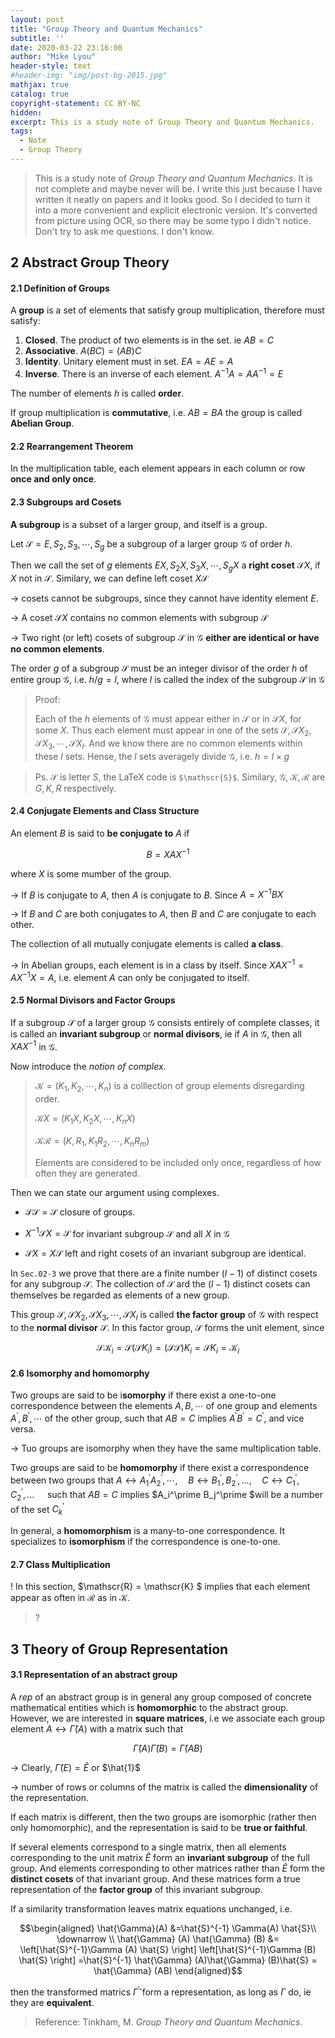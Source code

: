 ```yaml
---
layout: post
title: "Group Theory and Quantum Mechanics"
subtitle: ''
date: 2020-03-22 23:16:00
author: "Mike Lyou"
header-style: text
#header-img: "img/post-bg-2015.jpg"
mathjax: true
catalog: true
copyright-statement: CC BY-NC
hidden:
excerpt: This is a study note of Group Theory and Quantum Mechanics.
tags:
  - Note
  - Group Theory
---
```


<!-- more -->


> This is a study note of _Group Theory and Quantum Mechanics_.
>It is not complete and maybe never will be. I write this just because I have written it neatly on papers and it looks good. So I decided to turn it into a more convenient and explicit electronic version. It's converted from picture using OCR, so there may be some typo I didn't notice.
>Don't try to ask me questions. I don't know.


## 2 Abstract Group Theory

#### 2.1 Definition of Groups

A **group** is a set of elements that satisfy group multiplication, therefore must satisfy:

1. **Closed**. The product of two elements is in the set. ie $A B=C$
2. **Associative**. $A(B C)=(A B) C$
3. **Identity**. Unitary element must in set. $E A=A E=A$
4. **Inverse**. There is an inverse of each element. $A^{-1} A=A A^{-1}=E$

The number of elements $h$ is called **order**.

If group multiplication is **commutative**, i.e. $A B=B A$ the group is called  **Abelian Group**.

#### 2.2 Rearrangement Theorem

In the multiplication table, each element appears in each column or row **once and only once**.

#### 2.3 Subgroups ard Cosets

**A subgroup** is a subset of a larger group, and itself is a group.

Let $\mathscr{S}=E, S_2, S_3, \cdots, S_{g}$ be a subgroup of a larger group $\mathscr{G}$ of order $h$.

Then we call the set of $g$ elements $EX, S_2X, S_3X, \cdots, S_{g}X$ a **right coset** $\mathscr{S}X$, if $X$ not in $\mathscr{S}$. Similary, we can define left coset $X \mathscr{S}$

$\rightarrow$ cosets cannot be subgroups, since they cannot have identity element $E$.

$\rightarrow$ A coset $\mathscr{S}X$ contains no common elements with subgroup $\mathscr{S}$

$\rightarrow$ Two right (or left) cosets of subgroup $\mathscr{S}$ in $\mathscr{G}$ **either are identical or have no common elements**.

 The order $g$ of a subgroup $\mathscr{S}$ must be an integer divisor of the order $h$ of entire group $\mathscr{G}$, i.e. $h/g=l,$ where $l$ is called the index of the subgroup  $\mathscr{S}$ in $\mathscr{G}$

>Proof:
>
>Each of the $h$ elements of $\mathscr{G}$ must appear either in $\mathscr{S}$ or in  $\mathscr{S}X$, for some $X$. Thus each element must appear in one of the sets $\mathscr{S},\mathscr{S}X_2,\mathscr{S}X_3,\cdots, \mathscr{S}X_l$. And we know there are no common elements within these $l$ sets. Hense, the $l$ sets averagely divide $\mathscr{G}$, i.e. $h=l \times g$

>Ps. $\mathscr{S}$ is letter $S$, the LaTeX code is `$\mathscr{S}$`. Similary, $\mathscr{G},\mathscr{K},\mathscr{R}$ are $G,K,R$ respectively.

#### 2.4 Conjugate Elements and Class Structure

An element $B$ is said to **be conjugate to** $A$ if

$$B=XAX^{-1}$$

where $X$ is some mumber of the group.

$\rightarrow$ If $B$ is conjugate to $A$, then $A$ is conjugate to $B$. Since $A=X^{-1} B X$

$\rightarrow$ If $B$ and $C$ are both conjugates to $A$, then $B$ and $C$ are conjugate to each other.

The collection of all mutually conjugate elements is called **a class**.

$\rightarrow$ In Abelian groups, each element is in a class by itself. Since $X A X^{-1}=A X^{-1} X=A$, i.e. element $A$ can only be conjugated to itself.

#### 2.5 Normal Divisors and Factor Groups

If a subgroup $\mathscr{S}$ of a larger group $\mathscr{G}$ consists entirely of complete classes, it is called an **invariant subgroup** or **normal divisors**, ie if $A$ in $\mathscr{G}$, then all $X A X^{-1}$ in $\mathscr{G}$.

Now introduce the _notion of complex_.

>$\mathscr{K}=\left(K_{1}, K_{2}, \cdots, K_{n}\right)$ is a colllection of group elements disregarding order.
>
>$\mathscr{K} X=\left(K_1 X, K_2 X, \cdots, K_{n} X\right)$
>
>$\mathscr{K}\mathscr{R}=\left(K, R_{1}, K_{1} R_{2},\cdots, K_{n} R_{m}\right)$
>
>Elements are considered to be included only once, regardless of how often they are generated.

Then we can state our argument using complexes.

- $\mathscr{S}\mathscr{S}=\mathscr{S}$ closure of groups.

- $X^{-1}\mathscr{S}X=\mathscr{S}$  for invariant subgroup $\mathscr{S}$ and all $X$ in $\mathscr{G}$

- $\mathscr{S}X=X\mathscr{S}$ left and right cosets of an invariant subgroup are identical.

In `Sec.02-3` we prove that there are a finite number $(l-1)$ of distinct cosets for any subgroup $\mathscr{S}$. The collection of $\mathscr{S}$ ard the $(l-1)$ distinct cosets can themselves be regarded as elements of a new group.

This group $\mathscr{S},\mathscr{S}X_2,\mathscr{S}X_3,\cdots, \mathscr{S}X_l$ is called **the factor group** of $\mathscr{G}$ with respect to the **normal divisor** $\mathscr{S}$. In this factor group, $\mathscr{S}$ forms the unit element, since

$$\mathscr{S}\mathscr{K}_i = \mathscr{S} (\mathscr{S} {K}_i) = (\mathscr{S}\mathscr{S}) {K}_i = \mathscr{S} K_i =\mathscr{K}_i$$

#### 2.6 Isomorphy and homomorphy

Two groups are said to be i**somorphy** if there exist a one-to-one correspondence between the elements $A, B,\cdots$ of one group and elements $A^{\prime}, B^{\prime},\cdots$ of the other group, such that $A B=C$ implies $A^{\prime} B^{\prime}=C^{\prime},$ and vice versa.

$\rightarrow$ Tuo groups are isomorphy when they have the same multiplication table.

Two groups are said to be **homomorphy** if there exist a correspondence between two groups that $A \leftrightarrow A_{1}^{\prime} A_{2}^{\prime}, \cdots, \quad B \leftrightarrow B_{1}^{\prime}, B_{2}^{\prime}, \ldots, \quad C \leftrightarrow C_{1}^{\prime}, C_{2}^{\prime}, \ldots \quad$ such that $A B=C$ implies $A_i^\prime B_j^\prime $will be a number of the set $C_{k}^{\prime}$

In general, a **homomorphism** is a many-to-one correspondence.
It specializes to **isomorphism** if the correspondence is one-to-one.

#### 2.7 Class Multiplication

! In this section, $\mathscr{R} = \mathscr{K} $ implies that each element appear as often in $\mathscr{R}$ as in $\mathscr{K}$.

>?

## 3 Theory of Group Representation

#### 3.1 Representation of an abstract group

A _rep_ of an abstract group is in general any group composed of concrete mathematical entities which is **homomorphic** to the abstract group. However, we are interested in **square matrices**, i.e we associate each group element $A \leftrightarrow \hat{\Gamma}(A)$ with a matrix such that

$$
\hat{\Gamma}(A) \hat{\Gamma}(B)=\hat{\Gamma}(A B)
$$

$\rightarrow$ Clearly, $\hat{\Gamma}(E)=\hat{E}$ or $\hat{1}$

$\rightarrow$ number of rows or columns of the matrix is called the **dimensionality** of the representation.

If each matrix is different, then the two groups are isomorphic (rather then only homomorphic), and the representation is said to be **true or faithful**.

If several elements correspond to a single matrix, then all elements corresponding to the unit matrix $\hat{E}$ form an **invariant subgroup** of the full group. And elements corresponding to other matrices rather than $\hat{E}$ form the **distinct cosets** of that invariant group. And these matrices form a true representation of the **factor group** of this invariant subgroup.

If a similarity transformation leaves matrix equations unchanged, i.e.

$$\begin{aligned}
\hat{\Gamma}(A) &=\hat{S}^{-1} \Gamma(A) \hat{S}\\
\downarrow \\
\hat{\Gamma} (A) \hat{\Gamma} (B) &= \left[\hat{S}^{-1}\Gamma (A) \hat{S} \right] \left[\hat{S}^{-1}\Gamma (B) \hat{S} \right] =\hat{S}^{-1} \hat{\Gamma} (A)\hat{\Gamma} (B)\hat{S} = \hat{\Gamma} (AB)
\end{aligned}$$

then the transformed matrics $\hat{\Gamma}^{\prime}$ form a representation, as long as $\Gamma$ do, ie they are **equivalent**.

> Reference: Tinkham, M. _Group Theory and Quantum Mechanics_.
